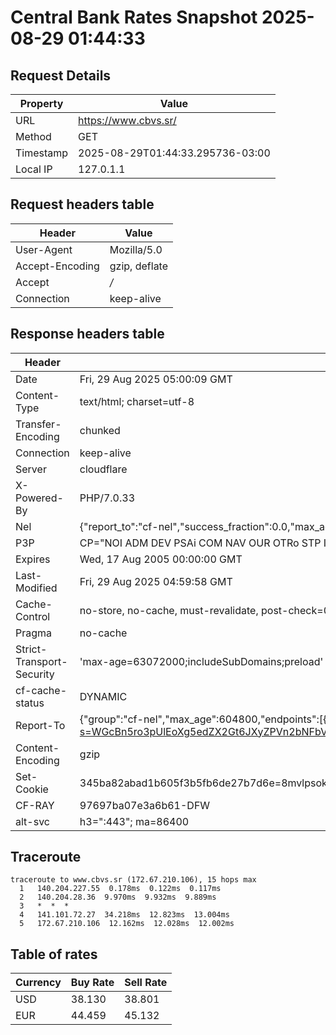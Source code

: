 # Central Bank Rates Snapshot 2025-08-29 01:44:33
## Request Details

| Property | Value |
|----------|-------|
| URL | https://www.cbvs.sr/ |
| Method | GET |
| Timestamp | 2025-08-29T01:44:33.295736-03:00 |
| Local IP | 127.0.1.1 |
    
## Request headers table

| Header | Value |
|--------|-------|
| User-Agent | Mozilla/5.0 |
| Accept-Encoding | gzip, deflate |
| Accept | */* |
| Connection | keep-alive |

    
## Response headers table
| Header | Value |
|--------|-------|
| Date | Fri, 29 Aug 2025 05:00:09 GMT |
| Content-Type | text/html; charset=utf-8 |
| Transfer-Encoding | chunked |
| Connection | keep-alive |
| Server | cloudflare |
| X-Powered-By | PHP/7.0.33 |
| Nel | {"report_to":"cf-nel","success_fraction":0.0,"max_age":604800} |
| P3P | CP="NOI ADM DEV PSAi COM NAV OUR OTRo STP IND DEM" |
| Expires | Wed, 17 Aug 2005 00:00:00 GMT |
| Last-Modified | Fri, 29 Aug 2025 04:59:58 GMT |
| Cache-Control | no-store, no-cache, must-revalidate, post-check=0, pre-check=0 |
| Pragma | no-cache |
| Strict-Transport-Security | 'max-age=63072000;includeSubDomains;preload' |
| cf-cache-status | DYNAMIC |
| Report-To | {"group":"cf-nel","max_age":604800,"endpoints":[{"url":"https://a.nel.cloudflare.com/report/v4?s=WGcBn5ro3pUlEoXg5edZX2Gt6JXyZPVn2bNFbVc5m7DHNwPee2ZqFYGZ0T2WSi8CJAC9Ppr0lL7kIrJH2jHKshjgASwlEXAayqnC"}]} |
| Content-Encoding | gzip |
| Set-Cookie | 345ba82abad1b605f3b5fb6de27b7d6e=8mvlpsokkqu5i36fvbi5jlefj1; HttpOnly; Path=/ |
| CF-RAY | 97697ba07e3a6b61-DFW |
| alt-svc | h3=":443"; ma=86400 |

## Traceroute 

```
traceroute to www.cbvs.sr (172.67.210.106), 15 hops max
  1   140.204.227.55  0.178ms  0.122ms  0.117ms 
  2   140.204.28.36  9.970ms  9.932ms  9.889ms 
  3   *  *  * 
  4   141.101.72.27  34.218ms  12.823ms  13.004ms 
  5   172.67.210.106  12.162ms  12.028ms  12.002ms 

```


## Table of rates

| Currency | Buy Rate | Sell Rate |
|----------|----------|-----------|
| USD | 38.130 | 38.801 |
| EUR | 44.459 | 45.132 |
